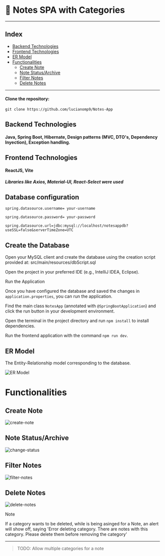 # 📝 Notes SPA with Categories

---
## Index
- [Backend Technologies](#backend-technologies)
- [Frontend Technologies](#frontend-technologies)
- [ER Model](#er-model)
- [Functionalities](#functionalities)
	- [Create Note](#create-note)
	- [Note Status/Archive](#note-statusarchive)
	- [Filter Notes](#filter-notes)
	- [Delete Notes](#delete-notes)

---
#### Clone the repository:
```git clone https://github.com/lucianomp9/Notes-App```

## Backend Technologies
#### Java, Spring Boot, Hibernate, Design patterns (MVC, DTO's, Dependency Inyection), Exception handling.

## Frontend Technologies 
#### ReactJS, Vite
##### Libraries like Axios, Material-UI, React-Select were used 

 
 
 ## Database configuration
    spring.datasource.username= your-username

    spring.datasource.password= your-password

    spring.datasource.url=jdbc:mysql://localhost/notesappdb?useSSL=false&serverTimeZone=UTC

 ## Create the Database
  
  Open your MySQL client and create the database using the creation script provided at: src/main/resources/dbScript.sql

  Open the project in your preferred IDE (e.g., IntelliJ IDEA, Eclipse).
    
  Run the Application

  Once you have configured the database and saved the changes in `application.properties`, you can run the application. 
  
  Find the main class `NotesApp` (annotated with `@SpringBootApplication`) and click the run button in your development environment.


  Open the terminal in the project directory and run `npm install` to install dependencies.
  
  Run the frontend application with the command `npm run dev`.

## ER Model
The Entity-Relationship model corresponding to the database.

![ER Model](https://github.com/lucianomp9/Notes-App/assets/86586819/9debad80-9420-4ca8-8df9-f73cd5b9bf20)



# Functionalities

## Create Note
![create-note](https://github.com/lucianomp9/Notes-App/assets/86586819/3ab30ff8-5095-456d-a6ac-d0d07082e924)

## Note Status/Archive
![change-status](https://github.com/lucianomp9/Notes-App/assets/86586819/4ccc1f4f-4a8c-4b91-9af0-b297cdc42f96)

## Filter Notes
![filter-notes](https://github.com/lucianomp9/Notes-App/assets/86586819/78300003-035c-4a03-b5a8-57f1a060f5d4)

## Delete Notes
![delete-notes](https://github.com/lucianomp9/Notes-App/assets/86586819/ae385922-18e2-458b-ac95-79aa804b24a4)




> [!NOTE]
> If a category wants to be deleted, while is being asinged for a Note, an alert will show off, saying 'Error deleting category. There are notes with this category. Please delete them before removing the category'



---
> TODO:
> Allow multiple categories for a note

